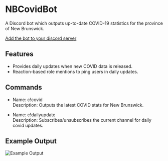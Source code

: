 # NBCovidBot
A Discord bot which outputs up-to-date COVID-19 statistics for the province of New Brunswick.

[Add the bot to your discord server](https://discord.com/oauth2/authorize?client_id=781388821753364521&permissions=268594240&scope=bot)

## Features
- Provides daily updates when new COVID data is released.
- Reaction-based role mentions to ping users in daily updates.

## Commands
- Name: c!covid<br>
  Description: Outputs the latest COVID stats for New Brunswick.
  
- Name: c!dailyupdate<br/>
  Description: Subscribes/unsubscribes the current channel for daily covid updates.

## Example Output
![Example Output](https://raw.githubusercontent.com/IAmSilK/NBCovidBot/master/images/ExampleOutput.png)
